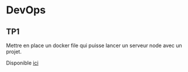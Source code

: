 # DevOps

## TP1

Mettre en place un docker file qui puisse lancer un serveur node avec un projet.

Disponible [ici](https://github.com/Soteded/DevOps/tree/main/TP1)
